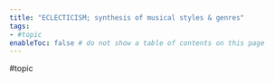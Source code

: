 ```yaml
---
title: "ECLECTICISM; synthesis of musical styles & genres"
tags:
- #topic     
enableToc: false # do not show a table of contents on this page
---
```


#topic 
